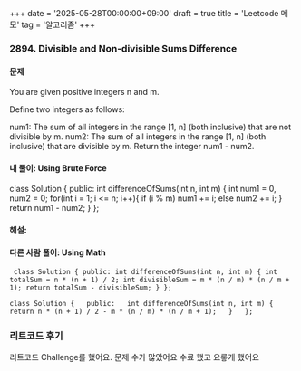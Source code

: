 +++
date = '2025-05-28T00:00:00+09:00'
draft = true
title = 'Leetcode 메모'
tag = '알고리즘'
+++

### 2894. Divisible and Non-divisible Sums Difference
#### 문제
You are given positive integers n and m.

Define two integers as follows:

num1: The sum of all integers in the range [1, n] (both inclusive) that are not divisible by m.
num2: The sum of all integers in the range [1, n] (both inclusive) that are divisible by m.
Return the integer num1 - num2.

#### 내 풀이: Using Brute Force
class Solution {
public:
    int differenceOfSums(int n, int m) {
        int num1 = 0, num2 = 0;
        for(int i = 1; i <= n; i++){
            if (i % m) num1 += i;
            else num2 += i;
        }
        return num1 - num2;
    }
};

#### 해설: 

#### 다른 사람 풀이: Using Math
`
class Solution {
public:
    int differenceOfSums(int n, int m) {
        int totalSum = n * (n + 1) / 2;
        int divisibleSum = m * (n / m) * (n / m + 1);
        return totalSum - divisibleSum;
    }
};`

`class Solution {  
public:  
    int differenceOfSums(int n, int m) {  
        return n * (n + 1) / 2 - m * (n / m) * (n / m + 1);  
    }  
};
`


### 리트코드 후기
리트코드 Challenge를 했어요.
문제 수가 많았어요
수료 했고 요롷게 했어요 